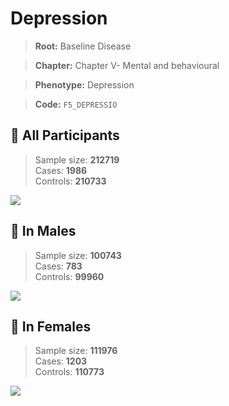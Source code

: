 # Depression

> **Root:** Baseline Disease  

> **Chapter:** Chapter V- Mental and behavioural  

> **Phenotype:** Depression  

> **Code:** `F5_DEPRESSIO`

## 🧪 All Participants  
> Sample size: **212719**  
> Cases: **1986**  
> Controls: **210733**
<img src="/Disease/Figures/ALL/Baseline/F5_DEPRESSIO.png"/>
<CsvTable src="/public/Disease/Data/ALL/Baseline/LG_F5_DEPRESSIO.csv" label="🔍 View full results" />

## 👨 In Males  
> Sample size: **100743**  
> Cases: **783**  
> Controls: **99960**
<img src="/Disease/Figures/Male/Baseline/F5_DEPRESSIO.png"/>
<CsvTable src="/public/Disease/Data/Male/Baseline/LG_F5_DEPRESSIO.csv" label="🔍 View full results" />

## 👩 In Females  
> Sample size: **111976**  
> Cases: **1203**  
> Controls: **110773**
<img src="/Disease/Figures/Female/Baseline/F5_DEPRESSIO.png"/>
<CsvTable src="/public/Disease/Data/Female/Baseline/LG_F5_DEPRESSIO.csv" label="🔍 View full results" />

